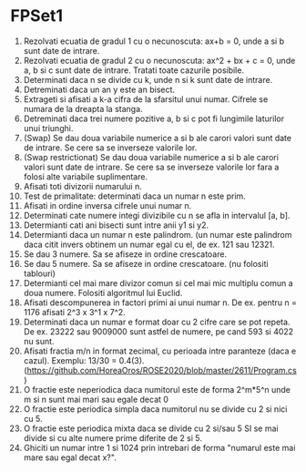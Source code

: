 # FPSet1

1. Rezolvati ecuatia de gradul 1 cu o necunoscuta: ax+b = 0, unde a si b sunt date de intrare.
2. Rezolvati ecuatia de gradul 2 cu o necunoscuta: ax^2 + bx + c = 0, unde a, b si c sunt date de intrare. Tratati toate cazurile posibile. 
3. Determinati daca n se divide cu k, unde n si k sunt date de intrare.
4. Detreminati daca un an y este an bisect.
5. Extrageti si afisati a k-a cifra de la sfarsitul unui numar. Cifrele se numara de la dreapta la stanga.
6. Detreminati daca trei numere pozitive a, b si c pot fi lungimile laturilor unui triunghi.
7. (Swap) Se dau doua variabile numerice a si b ale carori valori sunt date de intrare. Se cere sa se inverseze valorile lor.
8. (Swap restrictionat) Se dau doua variabile numerice a si b ale carori valori sunt date de intrare. Se cere sa se inverseze valorile lor fara a folosi alte variabile suplimentare.
9. Afisati toti divizorii numarului n.
10. Test de primalitate: determinati daca un numar n este prim.
11. Afisati in ordine inversa cifrele unui numar n.
12. Determinati cate numere integi divizibile cu n se afla in intervalul [a, b].
13. Determianti cati ani bisecti sunt intre anii y1 si y2.
14. Determianti daca un numar n este palindrom. (un numar este palindrom daca citit invers obtinem un numar egal cu el, de ex. 121 sau 12321.
15. Se dau 3 numere. Sa se afiseze in ordine crescatoare.
16. Se dau 5 numere. Sa se afiseze in ordine crescatoare. (nu folositi tablouri)
17. Determianti cel mai mare divizor comun si cel mai mic multiplu comun a doua numere. Folositi algoritmul lui Euclid.
18. Afisati descompunerea in factori primi ai unui numar n.  De ex. pentru n = 1176 afisati 2^3 x 3^1 x 7^2.
19. Determinati daca un numar e format doar cu 2 cifre care se pot repeta. De ex. 23222 sau 9009000 sunt astfel de numere, pe cand 593 si 4022 nu sunt.
20. Afisati fractia m/n in format zecimal, cu perioada intre paranteze (daca e cazul). Exemplu: 13/30 = 0.4(3). (https://github.com/HoreaOros/ROSE2020/blob/master/2611/Program.cs)
21. O fractie este neperiodica daca numitorul este de forma 2^m*5^n unde m si n sunt mai mari sau egale decat 0
22. O fractie este periodica simpla daca numitorul nu se divide cu 2 si nici cu 5.
23. O fractie este periodica mixta daca se divide cu 2 si/sau 5 SI se mai divide si cu alte numere prime diferite de 2 si 5.
24. Ghiciti un numar intre 1 si 1024 prin intrebari de forma "numarul este mai mare sau egal decat x?".
